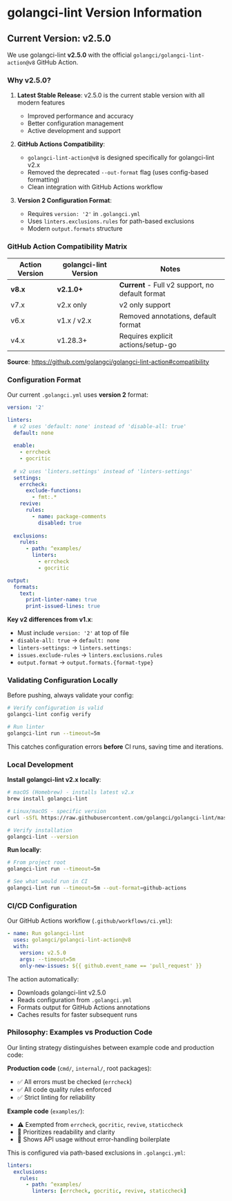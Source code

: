 # golangci-lint Version Information

## Current Version: v2.5.0

We use golangci-lint **v2.5.0** with the official `golangci/golangci-lint-action@v8` GitHub Action.

### Why v2.5.0?

1. **Latest Stable Release**: v2.5.0 is the current stable version with all modern features
   - Improved performance and accuracy
   - Better configuration management
   - Active development and support

2. **GitHub Actions Compatibility**: 
   - `golangci-lint-action@v8` is designed specifically for golangci-lint v2.x
   - Removed the deprecated `--out-format` flag (uses config-based formatting)
   - Clean integration with GitHub Actions workflow

3. **Version 2 Configuration Format**:
   - Requires `version: '2'` in `.golangci.yml`
   - Uses `linters.exclusions.rules` for path-based exclusions
   - Modern `output.formats` structure

### GitHub Action Compatibility Matrix

| Action Version | golangci-lint Version | Notes |
|----------------|----------------------|-------|
| **v8.x** | **v2.1.0+** | **Current** - Full v2 support, no default format |
| v7.x | v2.x only | v2 only support |
| v6.x | v1.x / v2.x | Removed annotations, default format |
| v4.x | v1.28.3+ | Requires explicit actions/setup-go |

**Source**: https://github.com/golangci/golangci-lint-action#compatibility

### Configuration Format

Our current `.golangci.yml` uses **version 2** format:

```yaml
version: '2'

linters:
  # v2 uses 'default: none' instead of 'disable-all: true'
  default: none
  
  enable:
    - errcheck
    - gocritic
  
  # v2 uses 'linters.settings' instead of 'linters-settings'
  settings:
    errcheck:
      exclude-functions:
        - fmt:.*
    revive:
      rules:
        - name: package-comments
          disabled: true
  
  exclusions:
    rules:
      - path: ^examples/
        linters:
          - errcheck
          - gocritic

output:
  formats:
    text:
      print-linter-name: true
      print-issued-lines: true
```

**Key v2 differences from v1.x**:
- Must include `version: '2'` at top of file
- `disable-all: true` → `default: none`
- `linters-settings:` → `linters.settings:`
- `issues.exclude-rules` → `linters.exclusions.rules`
- `output.format` → `output.formats.{format-type}`

### Validating Configuration Locally

Before pushing, always validate your config:

```bash
# Verify configuration is valid
golangci-lint config verify

# Run linter
golangci-lint run --timeout=5m
```

This catches configuration errors **before** CI runs, saving time and iterations.

### Local Development

**Install golangci-lint v2.x locally**:

```bash
# macOS (Homebrew) - installs latest v2.x
brew install golangci-lint

# Linux/macOS - specific version
curl -sSfL https://raw.githubusercontent.com/golangci/golangci-lint/master/install.sh | sh -s -- -b $(go env GOPATH)/bin v2.5.0

# Verify installation
golangci-lint --version
```

**Run locally**:
```bash
# From project root
golangci-lint run --timeout=5m

# See what would run in CI
golangci-lint run --timeout=5m --out-format=github-actions
```

### CI/CD Configuration

Our GitHub Actions workflow (`.github/workflows/ci.yml`):

```yaml
- name: Run golangci-lint
  uses: golangci/golangci-lint-action@v8
  with:
    version: v2.5.0
    args: --timeout=5m
    only-new-issues: ${{ github.event_name == 'pull_request' }}
```

The action automatically:
- Downloads golangci-lint v2.5.0
- Reads configuration from `.golangci.yml`
- Formats output for GitHub Actions annotations
- Caches results for faster subsequent runs

### Philosophy: Examples vs Production Code

Our linting strategy distinguishes between example code and production code:

**Production code** (`cmd/`, `internal/`, root packages):
- ✅ All errors must be checked (`errcheck`)
- ✅ All code quality rules enforced
- ✅ Strict linting for reliability

**Example code** (`examples/`):
- ⚠️ Exempted from `errcheck`, `gocritic`, `revive`, `staticcheck`
- 📖 Prioritizes readability and clarity
- 🎯 Shows API usage without error-handling boilerplate

This is configured via path-based exclusions in `.golangci.yml`:
```yaml
linters:
  exclusions:
    rules:
      - path: ^examples/
        linters: [errcheck, gocritic, revive, staticcheck]
```
